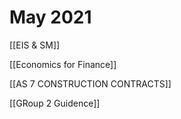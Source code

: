# May 2021

[[EIS & SM]]

[[Economics for Finance]]

[[AS 7 CONSTRUCTION CONTRACTS]]

[[GRoup 2 Guidence]]